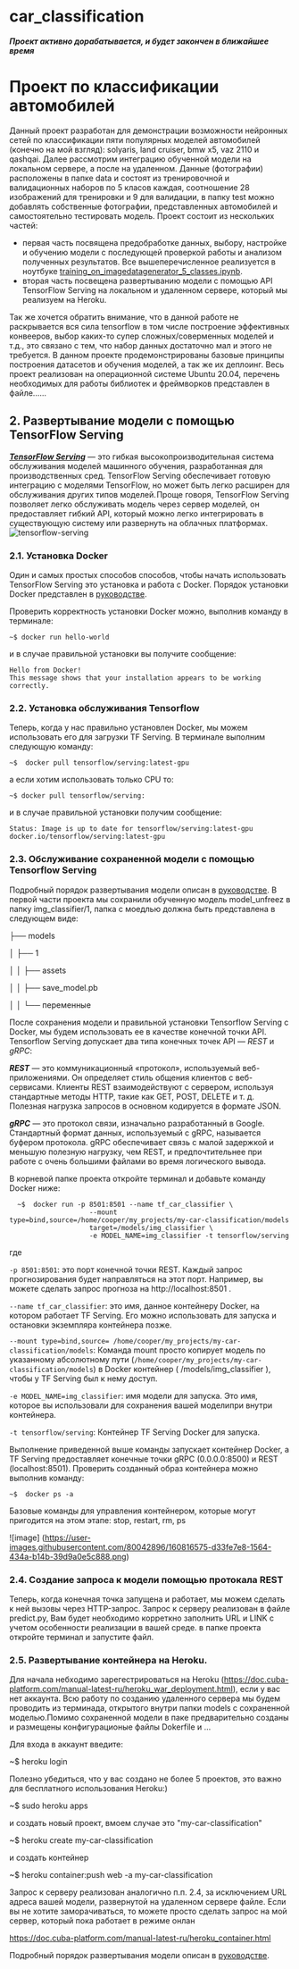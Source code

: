 # car_classification
***Проект активно дорабатывается, и будет закончен в ближайшее время***
# Проект по классификации автомобилей

Данный проект разработан для демонстрации возможности нейронных сетей по классификации пяти популярных моделей автомобилей (конечно  на мой взгляд): solyaris, land cruiser, bmw x5, vaz 2110 и qashqai. Далее рассмотрим интеграцию обученной модели на локальном сервере, а после на удаленном. Данные (фотографии) расположены в папке data и состоят из тренировочной и валидационных наборов по 5 класов каждая, соотношение 28 изображений для тренировки и 9 для валидации, в папку test можно добавлять собственные фотографии, представленных автомобилей и самостоятельно тестировать модель.
Проект состоит из нескольких частей:
- первая часть посвящена предобработке данных, выбору, настройке и обучению модели с последующей проверкой работы и  анализом полученных результатов. Все вышеперечисленное реализуется в ноутбуке [training_on_imagedatagenerator_5_classes.ipynb](https://github.com/manzhura/car_classification/blob/main/training_on_imagedatagenerator_5_classes.ipynb).
- вторая часть посвещена развертыванию модели с помощью API TensorFlow Serving на локальном и удаленном сервере, который мы реализуем на Heroku.

Так же хочется обратить внимание, что в данной работе не раскрывается вся сила tensorflow в том числе построение эффективных конвееров, выбор каких-то супер сложных/соверменных  моделей и т.д., это связано с тем, что набор данных достаточно мал и этого не требуется. В данном проекте продемонстрированы базовые принципы построения датасетов и обучения моделей, а так же их деплоинг. Весь проект реализован на операционной системе Ubuntu 20.04, перечень необходимых для работы библиотек и фреймворков представлен в файле......

## 2. Развертывание модели с помощью TensorFlow Serving
[***TensorFlow Serving***](https://www.tensorflow.org/tfx/guide/serving) — это гибкая высокопроизводительная система обслуживания моделей машинного обучения, разработанная для производственных сред. TensorFlow Serving обеспечивает готовую интеграцию с моделями TensorFlow, но может быть легко расширен для обслуживания других типов моделей. Проще говоря, TensorFlow Serving позволяет легко обслуживать модель через сервер моделей, он предоставляет гибкий API, который можно легко интегрировать в существующую систему или развернуть на облачных платформах.
 ![tensorflow-serving](https://user-images.githubusercontent.com/80042896/161436971-a85dfe2e-5ce1-4c98-9d77-27973ca90fb8.png)

<!-- Развертывание модели мы будем осуществлять на Ubuntu 20.04 с помощью Docker, а после полученный контейнер интегируем на виртуальную машину Heroku -->

### 2.1. Установка Docker 

Один и самых простых способов способов, чтобы начать использовать TensorFlow Serving это установка и работа с Docker. 
Порядок установки Docker  представлен в [руководстве]( https://docs.docker.com/engine/install/ubuntu/).

Проверить корректность установки Docker можно, выполнив команду в терминале:

    ~$ docker run hello-world

и в случае правильной установки вы получите сообщение:

    Hello from Docker!
    This message shows that your installation appears to be working correctly.

### 2.2. Установка обслуживания Tensorflow

Теперь, когда у нас правильно установлен Docker, мы можем использовать его для загрузки TF Serving. 
В терминале выполним следующую команду:

    ~$  docker pull tensorflow/serving:latest-gpu
 
 а если хотим использовать только CPU то: 
 
    ~$ docker pull tensorflow/serving:
 
 и в случае правильной установки получим сообщение:

    Status: Image is up to date for tensorflow/serving:latest-gpu
    docker.io/tensorflow/serving:latest-gpu

### 2.3. Обслуживание сохраненной модели с помощью Tensorflow Serving
Подробный порядок развертывания модели описан в [руководстве](https://www.tensorflow.org/tfx/tutorials/serving/rest_simple).
В первой части проекта мы сохранили обученную модель model_unfreez в папку img_classifier/1, папка с моедлью должна быть представлена в следующем виде:

├── models

│ ├── 1 

│ │ ├── assets 

│ │ ├── save_model.pb 

│ │ └── переменные

После сохранения модели и правильной установки Tensorflow Serving с Docker, мы будем использовать ее в качестве конечной точки API.
Tensorflow Serving допускает два типа конечных точек API — *REST* и *gRPC*:

***REST*** — это коммуникационный «протокол», используемый веб-приложениями. Он определяет стиль общения клиентов с веб-сервисами. Клиенты REST взаимодействуют с сервером, используя стандартные методы HTTP, такие как GET, POST, DELETE и т. д. Полезная нагрузка запросов в основном кодируется в формате JSON.

***gRPC*** — это протокол связи, изначально разработанный в Google. Стандартный формат данных, используемый с gRPC, называется буфером протокола. 
gRPC обеспечивает связь с малой задержкой и меньшую полезную нагрузку, чем REST, и предпочтительнее при работе с очень большими файлами во время логического вывода. 

В корневой папке проекта откройте терминал и добавьте команду Docker ниже:

      ~$  docker run -p 8501:8501 --name tf_car_classifier \
                        --mount type=bind,source=/home/cooper/my_projects/my-car-classification/models
                        target=/models/img_classifier \
                        -e MODEL_NAME=img_classifier -t tensorflow/serving
                        
 где 
 
`-p 8501:8501`: это порт конечной точки REST. Каждый запрос прогнозирования будет направляться на этот порт. Например, вы можете сделать запрос прогноза на http://localhost:8501 .
 
`--name tf_car_classifier`: это имя, данное контейнеру Docker, на котором работает TF Serving. Его можно использовать для запуска и остановки экземпляра контейнера позже. 

`--mount type=bind,source= /home/cooper/my_projects/my-car-classification/models`: Команда mount просто копирует модель по указанному абсолютному пути (`/home/cooper/my_projects/my-car-classification/models`) в Docker контейнер ( /models/img_classifier ), чтобы у TF Serving был к нему доступ. 

`-e MODEL_NAME=img_classifier`: имя модели  для запуска. Это имя, которое вы использовали для сохранения вашей моделипри внутри контейнера.

`-t tensorflow/serving`: Контейнер TF Serving Docker для запуска.

Выполнение приведенной выше команды запускает контейнер Docker, а TF Serving предоставляет конечные точки gRPC (0.0.0.0:8500) и REST (localhost:8501).
Проверить созданный образ контейнера можно выполнив команду:
 
 `~$  docker ps -a`

Базовые команды для управления контейнером, которые могут пригодится на этом этапе: stop, restart, rm, ps

![image]
(https://user-images.githubusercontent.com/80042896/160816575-d33fe7e8-1564-434a-b14b-39d9a0e5c888.png)


### 2.4.  Создание запроса к модели  помощью протокала REST

Теперь, когда конечная точка запущена и работает, мы можем сделать к ней вызовы  через HTTP-запрос. Запрос к серверу реализован в файле predict.py, Вам будет необходимо корреткно заполнить URL и LINK с учетом особенности реализации в вашей среде.
в папке проекта откройте терминал и запустите файл.

### 2.5.  Развертывание контейнера на Heroku.

Для начала небходимо зарегестрироваться на Heroku (https://doc.cuba-platform.com/manual-latest-ru/heroku_war_deployment.html), если у вас нет аккаунта.
Всю работу по созданию удаленного сервера мы будем проводить из терминада, открытого внутри папки models с сохраненной моделью.Помимо сохраненной модели в паке предварительно созданы и размещены конфигурационые файлы Dokerfile и ...

Для входа в аккаунт введите:

  ~$  heroku login

Полезно убедиться, что у вас создано не более 5 проектов, это важно для бесплатного использования Heroku:)

 ~$  sudo heroku apps

и создать новый проект, вмоем случае это "my-car-classification"

~$  heroku create my-car-classification

 и создать контейнер
 
~$  heroku container:push web -a my-car-classification


Запрос к серверу реализован аналогично п.п. 2.4, за исключением URL адреса вашей модели, развернутой на удаленном сервере  файле.
Если вы не хотите заморачиваться, то можете просто сделать запрос на мой сервер, который пока работает в режиме онлан


https://doc.cuba-platform.com/manual-latest-ru/heroku_container.html


Подробный порядок развертывания модели описан в [руководстве](https://www.tensorflow.org/tfx/tutorials/serving/rest_simple).





